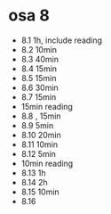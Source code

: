 # osa 8

- 8.1 1h, include reading
- 8.2 10min
- 8.3 40min
- 8.4 15min
- 8.5 15min
- 8.6 30min
- 8.7 15min
- 15min reading
- 8.8 , 15min
- 8.9 5min
- 8.10 20min
- 8.11 10min
- 8.12 5min
- 10min reading
- 8.13 1h
- 8.14 2h
- 8.15 10min
- 8.16
